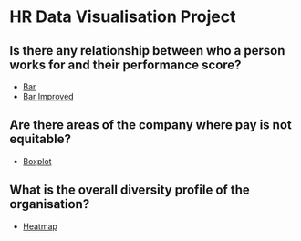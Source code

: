 # HR Data Visualisation Project

## Is there any relationship between who a person works for and their performance score?
- [Bar](https://christiannielsen98.github.io/hr-data-visualisation/docs/Python/HTML/PerfomanceManagerCorrelation.html)
- [Bar Improved](https://christiannielsen98.github.io/hr-data-visualisation/docs/Python/HTML/PerfomanceManagerCorrelationImproved.html)

## Are there areas of the company where pay is not equitable?
- [Boxplot](https://christiannielsen98.github.io/hr-data-visualisation/docs/Python/HTML/EquitablePayByGroups.html)

## What is the overall diversity profile of the organisation?
- [Heatmap](https://christiannielsen98.github.io/hr-data-visualisation/docs/Python/HTML/DiversityMap.html)

[comment]: <> (- [Bar relational]&#40;https://christiannielsen98.github.io/hr-data-visualisation/docs/Python/HTML/GenderDiversityBar.html&#41;)

[comment]: <> (## What are our best recruiting sources if we want to ensure a diverse organization?)

[comment]: <> (- )

[comment]: <> (## Can we predict who is going to be terminated and who isn't? What level of accuracy can we achieve on this?)

[comment]: <> (- )



